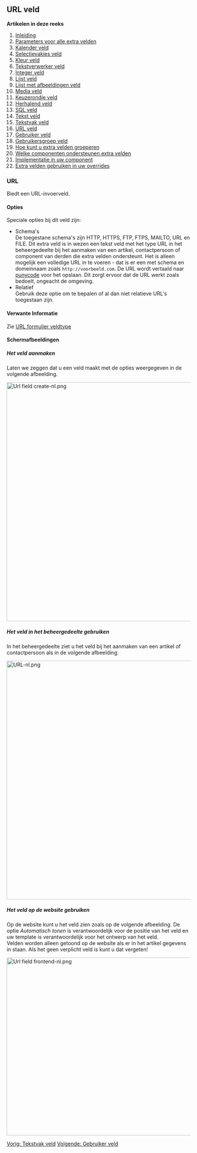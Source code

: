 <!-- Filename: J3.x:Adding_custom_fields/Url_Field / Display title: Toevoegen extra velden/URL veld -->

## URL veld

**Artikelen in deze reeks**

1.  [Inleiding](https://docs.joomla.org/J3.x:Adding_custom_fields "Special:MyLanguage/J3.x:Adding custom fields")
2.  [Parameters voor alle extra
    velden](https://docs.joomla.org/J3.x:Adding_custom_fields/Parameters_for_all_Custom_Fields "Special:MyLanguage/J3.x:Adding custom fields/Parameters for all Custom Fields")
3.  [Kalender
    veld](https://docs.joomla.org/J3.x:Adding_custom_fields/Calendar_Field "Special:MyLanguage/J3.x:Adding custom fields/Calendar Field")
4.  [Selectievakjes
    veld](https://docs.joomla.org/J3.x:Adding_custom_fields/Checkboxes_Field "Special:MyLanguage/J3.x:Adding custom fields/Checkboxes Field")
5.  [Kleur
    veld](https://docs.joomla.org/J3.x:Adding_custom_fields/Color_Field "Special:MyLanguage/J3.x:Adding custom fields/Color Field")
6.  [Tekstverwerker
    veld](https://docs.joomla.org/J3.x:Adding_custom_fields/Editor_Field "Special:MyLanguage/J3.x:Adding custom fields/Editor Field")
7.  [Integer
    veld](https://docs.joomla.org/J3.x:Adding_custom_fields/Integer_Field "Special:MyLanguage/J3.x:Adding custom fields/Integer Field")
8.  [Lijst
    veld](https://docs.joomla.org/J3.x:Adding_custom_fields/List_Field "Special:MyLanguage/J3.x:Adding custom fields/List Field")
9.  [Lijst met afbeeldingen
    veld](https://docs.joomla.org/J3.x:Adding_custom_fields/ListOfImages_Field "Special:MyLanguage/J3.x:Adding custom fields/ListOfImages Field")
10. [Media
    veld](https://docs.joomla.org/J3.x:Adding_custom_fields/Media_Field "Special:MyLanguage/J3.x:Adding custom fields/Media Field")
11. [Keuzerondje
    veld](https://docs.joomla.org/J3.x:Adding_custom_fields/Radio_Field "Special:MyLanguage/J3.x:Adding custom fields/Radio Field")
12. [Herhalend
    veld](https://docs.joomla.org/J3.x:Adding_custom_fields/Repeatable_Field "Special:MyLanguage/J3.x:Adding custom fields/Repeatable Field")
13. [SQL
    veld](https://docs.joomla.org/J3.x:Adding_custom_fieldshttps://docs.joomla.org/J3.x:Adding%20custom%20fields/Sql%20Field)
14. [Tekst
    veld](https://docs.joomla.org/J3.x:Adding_custom_fields/Text_Field "Special:MyLanguage/J3.x:Adding custom fields/Text Field")
15. [Tekstvak
    veld](https://docs.joomla.org/J3.x:Adding_custom_fields/Textarea_Field "Special:MyLanguage/J3.x:Adding custom fields/Textarea Field")
16. [URL
    veld](https://docs.joomla.org/J3.x:Adding_custom_fields/Url_Field "Special:MyLanguage/J3.x:Adding custom fields/Url Field")
17. [Gebruiker
    veld](https://docs.joomla.org/J3.x:Adding_custom_fields/User_Field "Special:MyLanguage/J3.x:Adding custom fields/User Field")
18. [Gebruikersgroep
    veld](https://docs.joomla.org/J3.x:Adding_custom_fields/Usergroup_Field "Special:MyLanguage/J3.x:Adding custom fields/Usergroup Field")
19. [Hoe kunt u extra velden
    groeperen](https://docs.joomla.org/J3.x:Adding_custom_fields/How%CC%9E_can_you_group_custom_fields "Special:MyLanguage/J3.x:Adding custom fields/How̞ can you group custom fields")
20. [Welke componenten ondersteunen extra
    velden](https://docs.joomla.org/J3.x:Adding_custom_fields/What_components_are_supporting_custom_fields "Special:MyLanguage/J3.x:Adding custom fields/What components are supporting custom fields")
21. [Implementatie in uw
    component](https://docs.joomla.org/J3.x:Adding_custom_fields/Implement_into_your_component "Special:MyLanguage/J3.x:Adding custom fields/Implement into your component")
22. [Extra velden gebruiken in uw
    overrides](https://docs.joomla.org/J3.x:Adding_custom_fields/Overrides "Special:MyLanguage/J3.x:Adding custom fields/Overrides")

### URL

Biedt een URL-invoerveld.

#### Opties

Speciale opties bij dit veld zijn:

- Schema's  
  De toegestane schema's zijn HTTP, HTTPS, FTP, FTPS, MAILTO, URL en
  FILE. Dit extra veld is in wezen een tekst veld met het type URL in
  het beheergedeelte bij het aanmaken van een artikel, contactpersoon of
  component van derden die extra velden ondersteunt. Het is alleen
  mogelijk een volledige URL in te voeren - dat is er een met schema en
  domeinnaam zoals `http://voorbeeld.com`. De URL wordt vertaald naar
  <a href="https://en.wikipedia.org/wiki/Punycode" class="external text"
  target="_blank" rel="nofollow noreferrer noopener">punycode</a> voor
  het opslaan. Dit zorgt ervoor dat de URL werkt zoals bedoelt, ongeacht
  de omgeving.
- Relatief  
  Gebruik deze optie om te bepalen of al dan niet relatieve URL's
  toegestaan zijn.

#### Verwante Informatie

Zie [URL formulier
veldtype](https://docs.joomla.org/URL_form_field_type "Special:MyLanguage/URL form field type")

#### Schermafbeeldingen

##### Het veld aanmaken

Laten we zeggen dat u een veld maakt met de opties weergegeven in de
volgende afbeelding.

<img
src="https://docs.joomla.org/images/thumb/c/cd/Url_field_create-nl.png/800px-Url_field_create-nl.png"
decoding="async"
srcset="https://docs.joomla.org/images/c/cd/Url_field_create-nl.png 1.5x"
data-file-width="1161" data-file-height="947" width="800" height="653"
alt="Url field create-nl.png" />

##### Het veld in het beheergedeelte gebruiken

In het beheergedeelte ziet u het veld bij het aanmaken van een artikel
of contactpersoon als in de volgende afbeeldingː

<img
src="https://docs.joomla.org/images/thumb/e/ed/URL-nl.png/800px-URL-nl.png"
decoding="async"
srcset="https://docs.joomla.org/images/e/ed/URL-nl.png 1.5x"
data-file-width="1157" data-file-height="943" width="800" height="652"
alt="URL-nl.png" />

##### Het veld op de website gebruiken

Op de website kunt u het veld zien zoals op de volgende afbeelding. De
optie *Automatisch tonen* is verantwoordelijk voor de positie van het
veld en uw template is verantwoordelijk voor het ontwerp van het veld.  
Velden worden alleen getoond op de website als er in het artikel
gegevens in staan. Als het geen verplicht veld is kunt u dat vergetenǃ

<img
src="https://docs.joomla.org/images/thumb/f/fe/Url_field_frontend-nl.png/800px-Url_field_frontend-nl.png"
decoding="async"
srcset="https://docs.joomla.org/images/f/fe/Url_field_frontend-nl.png 1.5x"
data-file-width="1066" data-file-height="648" width="800" height="486"
alt="Url field frontend-nl.png" />

<a
href="https://docs.joomla.org/J3.x:Adding_custom_fields/Textarea_Field"
id="content-button" class="button expand success">Vorig: Tekstvak
veld</a>
<a href="https://docs.joomla.org/J3.x:Adding_custom_fields/User_Field"
id="content-button" class="button expand">Volgende: Gebruiker veld</a>
